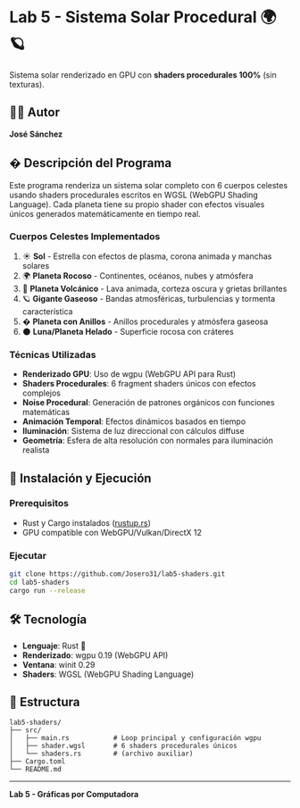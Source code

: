 # Lab 5 - Sistema Solar Procedural 🌍🪐

Sistema solar renderizado en GPU con **shaders procedurales 100%** (sin texturas).

## 👨‍💻 Autor

**José Sánchez**

## � Descripción del Programa

Este programa renderiza un sistema solar completo con 6 cuerpos celestes usando shaders procedurales escritos en WGSL (WebGPU Shading Language). Cada planeta tiene su propio shader con efectos visuales únicos generados matemáticamente en tiempo real.

### Cuerpos Celestes Implementados

1. ☀️ **Sol** - Estrella con efectos de plasma, corona animada y manchas solares
2. 🌍 **Planeta Rocoso** - Continentes, océanos, nubes y atmósfera
3. 🌋 **Planeta Volcánico** - Lava animada, corteza oscura y grietas brillantes
4. 🪐 **Gigante Gaseoso** - Bandas atmosféricas, turbulencias y tormenta característica
5. � **Planeta con Anillos** - Anillos procedurales y atmósfera gaseosa
6. 🌑 **Luna/Planeta Helado** - Superficie rocosa con cráteres

### Técnicas Utilizadas

- **Renderizado GPU**: Uso de wgpu (WebGPU API para Rust)
- **Shaders Procedurales**: 6 fragment shaders únicos con efectos complejos
- **Noise Procedural**: Generación de patrones orgánicos con funciones matemáticas
- **Animación Temporal**: Efectos dinámicos basados en tiempo
- **Iluminación**: Sistema de luz direccional con cálculos diffuse
- **Geometría**: Esfera de alta resolución con normales para iluminación realista

## 🚀 Instalación y Ejecución

### Prerequisitos
- Rust y Cargo instalados ([rustup.rs](https://rustup.rs/))
- GPU compatible con WebGPU/Vulkan/DirectX 12

### Ejecutar
```bash
git clone https://github.com/Josero31/lab5-shaders.git
cd lab5-shaders
cargo run --release
```

## 🛠️ Tecnología

- **Lenguaje**: Rust 🦀
- **Renderizado**: wgpu 0.19 (WebGPU API)
- **Ventana**: winit 0.29
- **Shaders**: WGSL (WebGPU Shading Language)

## 📁 Estructura

```
lab5-shaders/
├── src/
│   ├── main.rs           # Loop principal y configuración wgpu
│   ├── shader.wgsl       # 6 shaders procedurales únicos
│   └── shaders.rs        # (archivo auxiliar)
├── Cargo.toml
└── README.md
```

---

**Lab 5 - Gráficas por Computadora**
